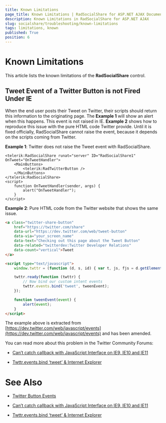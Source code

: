 ```yaml
---
title: Known Limitations
page_title: Known Limitations | RadSocialShare for ASP.NET AJAX Documentation
description: Known Limitations in RadSocialShare for ASP.NET AJAX
slug: socialshare/troubleshooting/known-limitations
tags: limitations, known
published: True
position: 6
---
```


# Known Limitations

This article lists the known limitations of the **RadSocialShare** control.

## Tweet Event of a Twitter Button is not Fired Under IE

When the end user posts their Tweet on Twitter, their scripts should return this information to the originating page. The **Example 1** will show an alert when this happens. This event is not raised in IE. **Example 2** shows how to reproduce this issue with the pure HTML code Twitter provide. Until it is fixed officially, RadSocialShare cannot raise the event, because it depends on the scripts coming from Twitter.

**Example 1**: Twitter does not raise the Tweet event with RadSocialShare.

````ASP.NET
<telerik:RadSocialShare runat="server" ID="RadSocialShare1" OnTweet="OnTweetHandler">
	<MainButtons>
		<telerik:RadTwitterButton />
	</MainButtons>
</telerik:RadSocialShare>
<script>
	function OnTweetHandler(sender, args) {
		alert("OnTweetHandler");
	}
</script>
````

**Example 2**: Pure HTML code from the Twitter website that shows the same issue.

````HTML
<a class="twitter-share-button"
	href="https://twitter.com/share"
	data-url="https://dev.twitter.com/web/tweet-button"
	data-via="your_screen_name"
	data-text="Checking out this page about the Tweet Button"
	data-related="twitterdev:Twitter Developer Relations"
	data-count="vertical">Tweet
</a>

<script type="text/javascript">
	window.twttr = (function (d, s, id) { var t, js, fjs = d.getElementsByTagName(s)[0]; if (d.getElementById(id)) { return } js = d.createElement(s); js.id = id; js.src = "https://platform.twitter.com/widgets.js"; fjs.parentNode.insertBefore(js, fjs); return window.twttr || (t = { _e: [], ready: function (f) { t._e.push(f) } }) }(document, "script", "twitter-wjs"));

	twttr.ready(function (twttr) {
		// Now bind our custom intent events
		twttr.events.bind('tweet', tweenEvent);
	});

	function tweenEvent(event) {
		alert(event);
	}
</script>
````



The example above is extracted from [https://dev.twitter.com/web/javascript/events](https://dev.twitter.com/web/javascript/events) and has been amended.

You can read more about this problem in the Twitter Community Forums:

* [Can’t catch callback with JavaScript Interface on IE9, IE10 and IE11](https://twittercommunity.com/t/cant-catch-callback-with-javascript-interface-on-ie9-ie10-and-ie11/21325)

* [Twttr.events.bind ‘tweet’ & Internet Explorer](https://twittercommunity.com/t/twttr-events-bind-tweet-internet-explorer/21151)



# See Also

* [Twitter Button Events](https://dev.twitter.com/web/javascript/events)

* [Can’t catch callback with JavaScript Interface on IE9, IE10 and IE11](https://twittercommunity.com/t/cant-catch-callback-with-javascript-interface-on-ie9-ie10-and-ie11/21325)

* [Twttr.events.bind ‘tweet’ & Internet Explorer](https://twittercommunity.com/t/twttr-events-bind-tweet-internet-explorer/21151)
